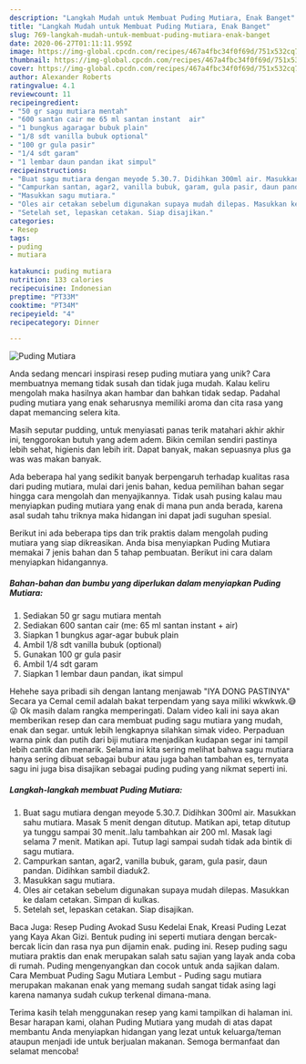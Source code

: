 ```yaml
---
description: "Langkah Mudah untuk Membuat Puding Mutiara, Enak Banget"
title: "Langkah Mudah untuk Membuat Puding Mutiara, Enak Banget"
slug: 769-langkah-mudah-untuk-membuat-puding-mutiara-enak-banget
date: 2020-06-27T01:11:11.959Z
image: https://img-global.cpcdn.com/recipes/467a4fbc34f0f69d/751x532cq70/puding-mutiara-foto-resep-utama.jpg
thumbnail: https://img-global.cpcdn.com/recipes/467a4fbc34f0f69d/751x532cq70/puding-mutiara-foto-resep-utama.jpg
cover: https://img-global.cpcdn.com/recipes/467a4fbc34f0f69d/751x532cq70/puding-mutiara-foto-resep-utama.jpg
author: Alexander Roberts
ratingvalue: 4.1
reviewcount: 11
recipeingredient:
- "50 gr sagu mutiara mentah"
- "600 santan cair me 65 ml santan instant  air"
- "1 bungkus agaragar bubuk plain"
- "1/8 sdt vanilla bubuk optional"
- "100 gr gula pasir"
- "1/4 sdt garam"
- "1 lembar daun pandan ikat simpul"
recipeinstructions:
- "Buat sagu mutiara dengan meyode 5.30.7. Didihkan 300ml air. Masukkan sahu mutiara. Masak 5 menit dengan ditutup. Matikan api, tetap ditutup ya tunggu sampai 30 menit..lalu tambahkan air 200 ml. Masak lagi selama 7 menit. Matikan api. Tutup lagi sampai sudah tidak ada bintik di sagu mutiara."
- "Campurkan santan, agar2, vanilla bubuk, garam, gula pasir, daun pandan. Didihkan sambil diaduk2."
- "Masukkan sagu mutiara."
- "Oles air cetakan sebelum digunakan supaya mudah dilepas. Masukkan ke dalam cetakan. Simpan di kulkas."
- "Setelah set, lepaskan cetakan. Siap disajikan."
categories:
- Resep
tags:
- puding
- mutiara

katakunci: puding mutiara 
nutrition: 133 calories
recipecuisine: Indonesian
preptime: "PT33M"
cooktime: "PT34M"
recipeyield: "4"
recipecategory: Dinner

---
```



![Puding Mutiara](https://img-global.cpcdn.com/recipes/467a4fbc34f0f69d/751x532cq70/puding-mutiara-foto-resep-utama.jpg)

Anda sedang mencari inspirasi resep puding mutiara yang unik? Cara membuatnya memang tidak susah dan tidak juga mudah. Kalau keliru mengolah maka hasilnya akan hambar dan bahkan tidak sedap. Padahal puding mutiara yang enak seharusnya memiliki aroma dan cita rasa yang dapat memancing selera kita.

Masih seputar pudding, untuk menyiasati panas terik matahari akhir akhir ini, tenggorokan butuh yang adem adem. Bikin cemilan sendiri pastinya lebih sehat, higienis dan lebih irit. Dapat banyak, makan sepuasnya plus ga was was makan banyak.

Ada beberapa hal yang sedikit banyak berpengaruh terhadap kualitas rasa dari puding mutiara, mulai dari jenis bahan, kedua pemilihan bahan segar hingga cara mengolah dan menyajikannya. Tidak usah pusing kalau mau menyiapkan puding mutiara yang enak di mana pun anda berada, karena asal sudah tahu triknya maka hidangan ini dapat jadi suguhan spesial.


Berikut ini ada beberapa tips dan trik praktis dalam mengolah puding mutiara yang siap dikreasikan. Anda bisa menyiapkan Puding Mutiara memakai 7 jenis bahan dan 5 tahap pembuatan. Berikut ini cara dalam menyiapkan hidangannya.

<!--inarticleads1-->

##### Bahan-bahan dan bumbu yang diperlukan dalam menyiapkan Puding Mutiara:

1. Sediakan 50 gr sagu mutiara mentah
1. Sediakan 600 santan cair (me: 65 ml santan instant + air)
1. Siapkan 1 bungkus agar-agar bubuk plain
1. Ambil 1/8 sdt vanilla bubuk (optional)
1. Gunakan 100 gr gula pasir
1. Ambil 1/4 sdt garam
1. Siapkan 1 lembar daun pandan, ikat simpul


Hehehe saya pribadi sih dengan lantang menjawab &#34;IYA DONG PASTINYA&#34; Secara ya Cemal cemil adalah bakat terpendam yang saya miliki wkwkwk.😅😜 Ok masih dalam rangka memperingati. Dalam video kali ini saya akan memberikan resep dan cara membuat puding sagu mutiara yang mudah, enak dan segar. untuk lebih lengkapnya silahkan simak video. Perpaduan warna pink dan putih dari biji mutiara menjadikan kudapan segar ini tampil lebih cantik dan menarik. Selama ini kita sering melihat bahwa sagu mutiara hanya sering dibuat sebagai bubur atau juga bahan tambahan es, ternyata sagu ini juga bisa disajikan sebagai puding puding yang nikmat seperti ini. 

<!--inarticleads2-->

##### Langkah-langkah membuat Puding Mutiara:

1. Buat sagu mutiara dengan meyode 5.30.7. Didihkan 300ml air. Masukkan sahu mutiara. Masak 5 menit dengan ditutup. Matikan api, tetap ditutup ya tunggu sampai 30 menit..lalu tambahkan air 200 ml. Masak lagi selama 7 menit. Matikan api. Tutup lagi sampai sudah tidak ada bintik di sagu mutiara.
1. Campurkan santan, agar2, vanilla bubuk, garam, gula pasir, daun pandan. Didihkan sambil diaduk2.
1. Masukkan sagu mutiara.
1. Oles air cetakan sebelum digunakan supaya mudah dilepas. Masukkan ke dalam cetakan. Simpan di kulkas.
1. Setelah set, lepaskan cetakan. Siap disajikan.


Baca Juga: Resep Puding Avokad Susu Kedelai Enak, Kreasi Puding Lezat yang Kaya Akan Gizi. Bentuk puding ini seperti mutiara dengan bercak-bercak licin dan rasa nya pun dijamin enak. puding ini. Resep puding sagu mutiara praktis dan enak merupakan salah satu sajian yang layak anda coba di rumah. Puding mengenyangkan dan cocok untuk anda sajikan dalam. Cara Membuat Puding Sagu Mutiara Lembut - Puding sagu mutiara merupakan makanan enak yang memang sudah sangat tidak asing lagi karena namanya sudah cukup terkenal dimana-mana. 

Terima kasih telah menggunakan resep yang kami tampilkan di halaman ini. Besar harapan kami, olahan Puding Mutiara yang mudah di atas dapat membantu Anda menyiapkan hidangan yang lezat untuk keluarga/teman ataupun menjadi ide untuk berjualan makanan. Semoga bermanfaat dan selamat mencoba!
